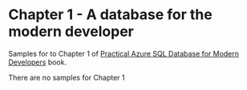 # Chapter 1 - A database for the modern developer

Samples for to Chapter 1 of [Practical Azure SQL Database for Modern Developers](https://www.apress.com/gp/book/9781484263693) book.

There are no samples for Chapter 1